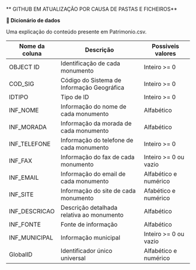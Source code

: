 ** GITHUB EM ATUALIZAÇÃO POR CAUSA DE PASTAS E FICHEIROS**


**📔 Dicionário de dados**

Uma explicação do conteúdo presente em Patrimonio.csv.

| Nome da coluna | Descrição | Possiveis valores |
| --- | --- | --- |
| OBJECT ID | Identificação de cada monumento | Inteiro >= 0
| COD_SIG | Código do Sistema de Informação Geográfica | Inteiro >= 0
| IDTIPO | Tipo de ID | Inteiro >= 0
| INF_NOME | Informação do nome de cada monumento | Alfabético
| INF_MORADA | Informação da morada de cada monumento | Alfabético
| INF_TELEFONE | Informação do telefone de cada monumento |Inteiro >= 0
| INF_FAX | Informação do fax de cada monumento |Inteiro >= 0 ou vazio
| INF_EMAIL| Informação do email de cada monumento | Alfabético e numérico
| INF_SITE  | Informação do site de cada monumento | Afabético e numérico
| INF_DESCRICAO | Descrição detalhada relativa ao monumento | Alfabético
| INF_FONTE | Fonte de informação |Alfabético
| INF_MUNICIPAL  | Informação municipal | Inteiro >= 0 ou vazio
| GlobalID | Identificador único universal |Alfabético e numérico

